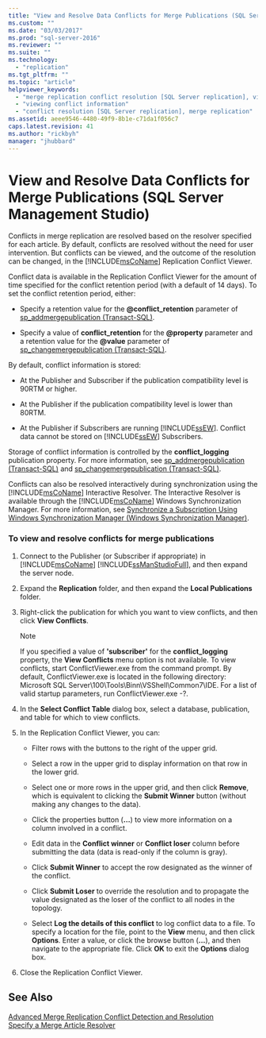 ```yaml
---
title: "View and Resolve Data Conflicts for Merge Publications (SQL Server Management Studio) | Microsoft Docs"
ms.custom: ""
ms.date: "03/03/2017"
ms.prod: "sql-server-2016"
ms.reviewer: ""
ms.suite: ""
ms.technology: 
  - "replication"
ms.tgt_pltfrm: ""
ms.topic: "article"
helpviewer_keywords: 
  - "merge replication conflict resolution [SQL Server replication], viewing conflicts"
  - "viewing conflict information"
  - "conflict resolution [SQL Server replication], merge replication"
ms.assetid: aeee9546-4480-49f9-8b1e-c71da1f056c7
caps.latest.revision: 41
ms.author: "rickbyh"
manager: "jhubbard"
---
```

# View and Resolve Data Conflicts for Merge Publications (SQL Server Management Studio)
  Conflicts in merge replication are resolved based on the resolver specified for each article. By default, conflicts are resolved without the need for user intervention. But conflicts can be viewed, and the outcome of the resolution can be changed, in the [!INCLUDE[msCoName](../../a9notintoc/includes/msconame-md.md)] Replication Conflict Viewer.  
  
 Conflict data is available in the Replication Conflict Viewer for the amount of time specified for the conflict retention period (with a default of 14 days). To set the conflict retention period, either:  
  
-   Specify a retention value for the **@conflict_retention** parameter of [sp_addmergepublication &#40;Transact-SQL&#41;](../../relational-databases/reference/system-stored-procedures/sp-addmergepublication-transact-sql.md).  
  
-   Specify a value of **conflict_retention** for the **@property** parameter and a retention value for the **@value** parameter of [sp_changemergepublication &#40;Transact-SQL&#41;](../../relational-databases/reference/system-stored-procedures/sp-changemergepublication-transact-sql.md).  
  
 By default, conflict information is stored:  
  
-   At the Publisher and Subscriber if the publication compatibility level is 90RTM or higher.  
  
-   At the Publisher if the publication compatibility level is lower than 80RTM.  
  
-   At the Publisher if Subscribers are running [!INCLUDE[ssEW](../../a9retired/includes/ssew-md.md)]. Conflict data cannot be stored on [!INCLUDE[ssEW](../../a9retired/includes/ssew-md.md)] Subscribers.  
  
 Storage of conflict information is controlled by the **conflict_logging** publication property. For more information, see [sp_addmergepublication &#40;Transact-SQL&#41;](../../relational-databases/reference/system-stored-procedures/sp-addmergepublication-transact-sql.md) and [sp_changemergepublication &#40;Transact-SQL&#41;](../../relational-databases/reference/system-stored-procedures/sp-changemergepublication-transact-sql.md).  
  
 Conflicts can also be resolved interactively during synchronization using the [!INCLUDE[msCoName](../../a9notintoc/includes/msconame-md.md)] Interactive Resolver. The Interactive Resolver is available through the [!INCLUDE[msCoName](../../a9notintoc/includes/msconame-md.md)] Windows Synchronization Manager. For more information, see [Synchronize a Subscription Using Windows Synchronization Manager &#40;Windows Synchronization Manager&#41;](../../relational-databases/replication/80f15dd6-e84d-4f96-9866-5b34ea531f1e.md).  
  
### To view and resolve conflicts for merge publications  
  
1.  Connect to the Publisher (or Subscriber if appropriate) in [!INCLUDE[msCoName](../../a9notintoc/includes/msconame-md.md)] [!INCLUDE[ssManStudioFull](../../a9notintoc/includes/ssmanstudiofull-md.md)], and then expand the server node.  
  
2.  Expand the **Replication** folder, and then expand the **Local Publications** folder.  
  
3.  Right-click the publication for which you want to view conflicts, and then click **View Conflicts**.  
  
    > [!NOTE]  
    >  If you specified a value of **'subscriber'** for the **conflict_logging** property, the **View Conflicts** menu option is not available. To view conflicts, start ConflictViewer.exe from the command prompt. By default, ConflictViewer.exe is located in the following directory: Microsoft SQL Server\100\Tools\Binn\VSShell\Common7\IDE. For a list of valid startup parameters, run ConflictViewer.exe -?.  
  
4.  In the **Select Conflict Table** dialog box, select a database, publication, and table for which to view conflicts.  
  
5.  In the Replication Conflict Viewer, you can:  
  
    -   Filter rows with the buttons to the right of the upper grid.  
  
    -   Select a row in the upper grid to display information on that row in the lower grid.  
  
    -   Select one or more rows in the upper grid, and then click **Remove**, which is equivalent to clicking the **Submit Winner** button (without making any changes to the data).  
  
    -   Click the properties button (**…**) to view more information on a column involved in a conflict.  
  
    -   Edit data in the **Conflict winner** or **Conflict loser** column before submitting the data (data is read-only if the column is gray).  
  
    -   Click **Submit Winner** to accept the row designated as the winner of the conflict.  
  
    -   Click **Submit Loser** to override the resolution and to propagate the value designated as the loser of the conflict to all nodes in the topology.  
  
    -   Select **Log the details of this conflict** to log conflict data to a file. To specify a location for the file, point to the **View** menu, and then click **Options**. Enter a value, or click the browse button (**...**), and then navigate to the appropriate file. Click **OK** to exit the **Options** dialog box.  
  
6.  Close the Replication Conflict Viewer.  
  
## See Also  
 [Advanced Merge Replication Conflict Detection and Resolution](../../relational-databases/replication/merge/advanced-merge-replication-conflict-detection-and-resolution.md)   
 [Specify a Merge Article Resolver](../../relational-databases/replication/publish/specify-a-merge-article-resolver.md)  
  
  